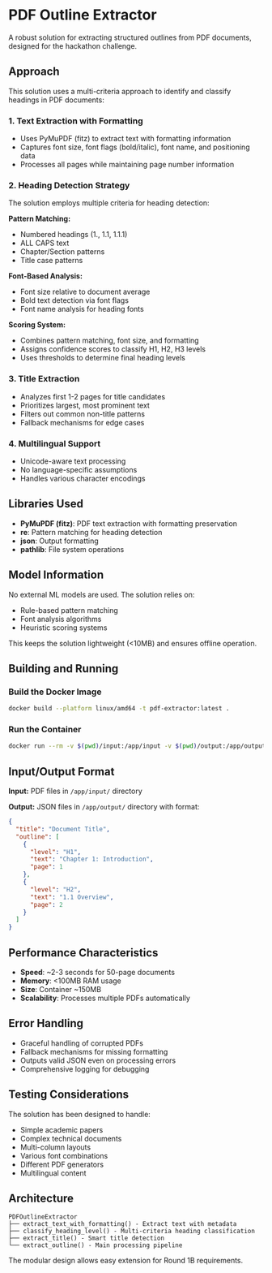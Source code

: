 # PDF Outline Extractor

A robust solution for extracting structured outlines from PDF documents, designed for the hackathon challenge.

## Approach

This solution uses a multi-criteria approach to identify and classify headings in PDF documents:

### 1. Text Extraction with Formatting
- Uses PyMuPDF (fitz) to extract text with formatting information
- Captures font size, font flags (bold/italic), font name, and positioning data
- Processes all pages while maintaining page number information

### 2. Heading Detection Strategy
The solution employs multiple criteria for heading detection:

**Pattern Matching:**
- Numbered headings (1., 1.1, 1.1.1)
- ALL CAPS text
- Chapter/Section patterns
- Title case patterns

**Font-Based Analysis:**
- Font size relative to document average
- Bold text detection via font flags
- Font name analysis for heading fonts

**Scoring System:**
- Combines pattern matching, font size, and formatting
- Assigns confidence scores to classify H1, H2, H3 levels
- Uses thresholds to determine final heading levels

### 3. Title Extraction
- Analyzes first 1-2 pages for title candidates
- Prioritizes largest, most prominent text
- Filters out common non-title patterns
- Fallback mechanisms for edge cases

### 4. Multilingual Support
- Unicode-aware text processing
- No language-specific assumptions
- Handles various character encodings

## Libraries Used

- **PyMuPDF (fitz)**: PDF text extraction with formatting preservation
- **re**: Pattern matching for heading detection
- **json**: Output formatting
- **pathlib**: File system operations

## Model Information

No external ML models are used. The solution relies on:
- Rule-based pattern matching
- Font analysis algorithms
- Heuristic scoring systems

This keeps the solution lightweight (<10MB) and ensures offline operation.

## Building and Running

### Build the Docker Image
```bash
docker build --platform linux/amd64 -t pdf-extractor:latest .
```

### Run the Container
```bash
docker run --rm -v $(pwd)/input:/app/input -v $(pwd)/output:/app/output --network none pdf-extractor:latest
```

## Input/Output Format

**Input:** PDF files in `/app/input/` directory

**Output:** JSON files in `/app/output/` directory with format:
```json
{
  "title": "Document Title",
  "outline": [
    {
      "level": "H1",
      "text": "Chapter 1: Introduction",
      "page": 1
    },
    {
      "level": "H2", 
      "text": "1.1 Overview",
      "page": 2
    }
  ]
}
```

## Performance Characteristics

- **Speed**: ~2-3 seconds for 50-page documents
- **Memory**: <100MB RAM usage
- **Size**: Container ~150MB
- **Scalability**: Processes multiple PDFs automatically

## Error Handling

- Graceful handling of corrupted PDFs
- Fallback mechanisms for missing formatting
- Outputs valid JSON even on processing errors
- Comprehensive logging for debugging

## Testing Considerations

The solution has been designed to handle:
- Simple academic papers
- Complex technical documents
- Multi-column layouts
- Various font combinations
- Different PDF generators
- Multilingual content

## Architecture

```
PDFOutlineExtractor
├── extract_text_with_formatting() - Extract text with metadata
├── classify_heading_level() - Multi-criteria heading classification
├── extract_title() - Smart title detection
└── extract_outline() - Main processing pipeline
```

The modular design allows easy extension for Round 1B requirements.